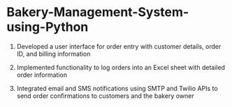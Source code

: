 # Bakery-Management-System-using-Python

1. Developed a user interface for order entry with customer details, order ID, and billing information
   
2. Implemented functionality to log orders into an Excel sheet with detailed order information
   
3. Integrated email and SMS notifications using SMTP and Twilio APIs to send order confirmations to customers and the bakery owner

